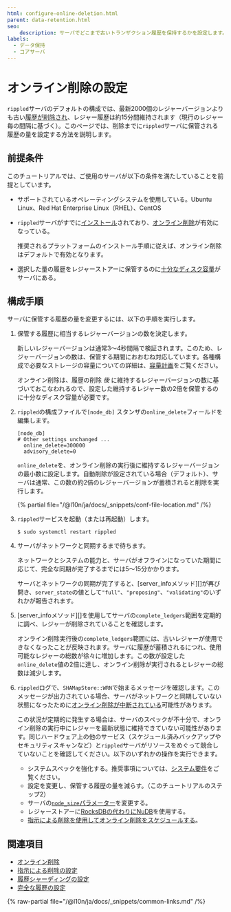 ```yaml
---
html: configure-online-deletion.html
parent: data-retention.html
seo:
    description: サーバでどこまで古いトランザクション履歴を保持するかを設定します。
labels:
  - データ保持
  - コアサーバ
---
```

# オンライン削除の設定

`rippled`サーバのデフォルトの構成では、最新2000個のレジャーバージョンよりも古い[履歴が削除され](online-deletion.md)、レジャー履歴は約15分間維持されます（現行のレジャー毎の間隔に基づく）。このページでは、削除までに`rippled`サーバに保管される履歴の量を設定する方法を説明します。

## 前提条件

このチュートリアルでは、ご使用のサーバが以下の条件を満たしていることを前提としています。

- サポートされているオペレーティングシステムを使用している。Ubuntu Linux、Red Hat Enterprise Linux（RHEL）、CentOS

- `rippled`サーバがすでに[インストール](../../installation/index.md)されており、[オンライン削除](online-deletion.md)が有効になっている。

    推奨されるプラットフォームのインストール手順に従えば、オンライン削除はデフォルトで有効となります。

- 選択した量の履歴をレジャーストアーに保管するのに[十分なディスク容量](../../installation/capacity-planning.md)がサーバにある。


## 構成手順

サーバに保管する履歴の量を変更するには、以下の手順を実行します。

1. 保管する履歴に相当するレジャーバージョンの数を決定します。

    新しいレジャーバージョンは通常3～4秒間隔で検証されます。このため、レジャーバージョンの数は、保管する期間におおむね対応しています。各種構成で必要なストレージの容量についての詳細は、[容量計画](../../installation/capacity-planning.md)をご覧ください。

    オンライン削除は、履歴の削除 _後_ に維持するレジャーバージョンの数に基づいておこなわれるので、設定した維持するレジャー数の2倍を保管するのに十分なディスク容量が必要です。

0. `rippled`の構成ファイルで`[node_db]` スタンザの`online_delete`フィールドを編集します。

    ```
    [node_db]
    # Other settings unchanged ...
      online_delete=300000
      advisory_delete=0
    ```

    `online_delete`を、オンライン削除の実行後に維持するレジャーバージョンの最小数に設定します。自動削除が設定されている場合（デフォルト）、サーバは通常、この数の約2倍のレジャーバージョンが蓄積されると削除を実行します。

    {% partial file="/@l10n/ja/docs/_snippets/conf-file-location.md" /%}

0. `rippled`サービスを起動（または再起動）します。

    ```
    $ sudo systemctl restart rippled
    ```

0. サーバがネットワークと同期するまで待ちます。

    ネットワークとシステムの能力と、サーバがオフラインになっていた期間に応じて、完全な同期が完了するまでには5～15分かかります。

    サーバとネットワークの同期が完了すると、[server_infoメソッド][]が再び開き、`server_state`の値として`"full"`、`"proposing"`、`"validating"`のいずれかが報告されます。

0. [server_infoメソッド][]を使用してサーバの`complete_ledgers`範囲を定期的に調べ、レジャーが削除されていることを確認します。

    オンライン削除実行後の`complete_ledgers`範囲には、古いレジャーが使用できなくなったことが反映されます。サーバに履歴が蓄積されるにつれ、使用可能なレジャーの総数が徐々に増加します。この数が設定した`online_delete`値の2倍に達し、オンライン削除が実行されるとレジャーの総数は減少します。

0. `rippled`ログで、`SHAMapStore::WRN`で始まるメッセージを確認します。このメッセージが出力されている場合、サーバがネットワークと同期していない状態になったために[オンライン削除が中断されている](online-deletion.md#オンライン削除の中断)可能性があります。

    この状況が定期的に発生する場合は、サーバのスペックが不十分で、オンライン削除の実行中にレジャーを最新状態に維持できていない可能性があります。同じハードウェア上の他のサービス（スケジュール済みバックアップやセキュリティスキャンなど）と`rippled`サーバがリソースをめぐって競合していないことを確認してください。以下のいずれかの操作を実行できます。

    - システムスペックを強化する。推奨事項については、[システム要件](../../installation/system-requirements.md)をご覧ください。
    - 設定を変更し、保管する履歴の量を減らす。（このチュートリアルのステップ2）
    - サーバの[`node_size`パラメーター](../../installation/capacity-planning.md)を変更する。
    - レジャーストアーに[RocksDBの代わりにNuDB](../../installation/capacity-planning.md)を使用する。
    - [指示による削除を使用してオンライン削除をスケジュールする](configure-advisory-deletion.md)。


## 関連項目

- [オンライン削除](online-deletion.md)
- [指示による削除の設定](configure-advisory-deletion.md)
- [履歴シャーディングの設定](configure-history-sharding.md)
- [完全な履歴の設定](configure-full-history.md)

{% raw-partial file="/@l10n/ja/docs/_snippets/common-links.md" /%}
